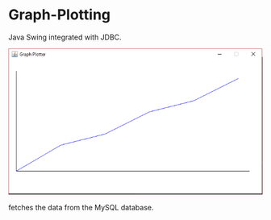 # Graph-Plotting
Java Swing integrated with JDBC.

![image](https://github.com/pradhumnpanchal/PracticeSess/blob/master/.idea/graphplotter.PNG)

fetches the data from the MySQL database. 